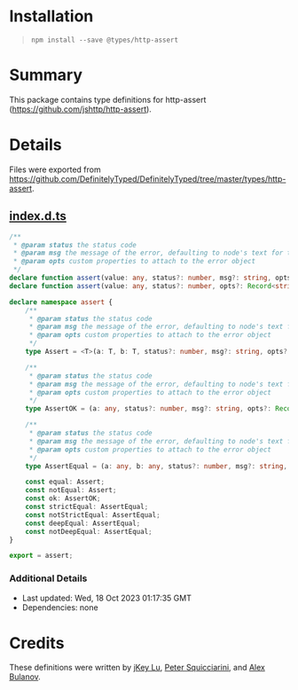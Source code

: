 # Installation
> `npm install --save @types/http-assert`

# Summary
This package contains type definitions for http-assert (https://github.com/jshttp/http-assert).

# Details
Files were exported from https://github.com/DefinitelyTyped/DefinitelyTyped/tree/master/types/http-assert.
## [index.d.ts](https://github.com/DefinitelyTyped/DefinitelyTyped/tree/master/types/http-assert/index.d.ts)
````ts
/**
 * @param status the status code
 * @param msg the message of the error, defaulting to node's text for that status code
 * @param opts custom properties to attach to the error object
 */
declare function assert(value: any, status?: number, msg?: string, opts?: Record<string, any>): asserts value;
declare function assert(value: any, status?: number, opts?: Record<string, any>): asserts value;

declare namespace assert {
    /**
     * @param status the status code
     * @param msg the message of the error, defaulting to node's text for that status code
     * @param opts custom properties to attach to the error object
     */
    type Assert = <T>(a: T, b: T, status?: number, msg?: string, opts?: Record<string, any>) => void;

    /**
     * @param status the status code
     * @param msg the message of the error, defaulting to node's text for that status code
     * @param opts custom properties to attach to the error object
     */
    type AssertOK = (a: any, status?: number, msg?: string, opts?: Record<string, any>) => asserts a;

    /**
     * @param status the status code
     * @param msg the message of the error, defaulting to node's text for that status code
     * @param opts custom properties to attach to the error object
     */
    type AssertEqual = (a: any, b: any, status?: number, msg?: string, opts?: Record<string, any>) => void;

    const equal: Assert;
    const notEqual: Assert;
    const ok: AssertOK;
    const strictEqual: AssertEqual;
    const notStrictEqual: AssertEqual;
    const deepEqual: AssertEqual;
    const notDeepEqual: AssertEqual;
}

export = assert;

````

### Additional Details
 * Last updated: Wed, 18 Oct 2023 01:17:35 GMT
 * Dependencies: none

# Credits
These definitions were written by [jKey Lu](https://github.com/jkeylu), [Peter Squicciarini](https://github.com/stripedpajamas), and [Alex Bulanov](https://github.com/sapfear).
